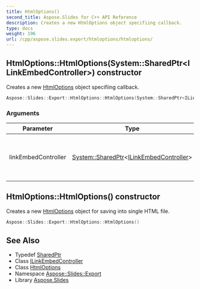 ```yaml
---
title: HtmlOptions()
second_title: Aspose.Slides for C++ API Reference
description: Creates a new HtmlOptions object specifiing callback.
type: docs
weight: 196
url: /cpp/aspose.slides.export/htmloptions/htmloptions/
---
```

## HtmlOptions::HtmlOptions(System::SharedPtr\<ILinkEmbedController\>) constructor


Creates a new [HtmlOptions](../) object specifiing callback.

```cpp
Aspose::Slides::Export::HtmlOptions::HtmlOptions(System::SharedPtr<ILinkEmbedController> linkEmbedController)
```


### Arguments

| Parameter | Type | Description |
| --- | --- | --- |
| linkEmbedController | [System::SharedPtr](../../../system/sharedptr/)\<[ILinkEmbedController](../../ilinkembedcontroller/)\> | Callback object which controls saving project. |

## HtmlOptions::HtmlOptions() constructor


Creates a new [HtmlOptions](../) object for saving into single HTML file.

```cpp
Aspose::Slides::Export::HtmlOptions::HtmlOptions()
```

## See Also

* Typedef [SharedPtr](../../system/sharedptr/)
* Class [ILinkEmbedController](../ilinkembedcontroller/)
* Class [HtmlOptions](./)
* Namespace [Aspose::Slides::Export](../)
* Library [Aspose.Slides](../../)